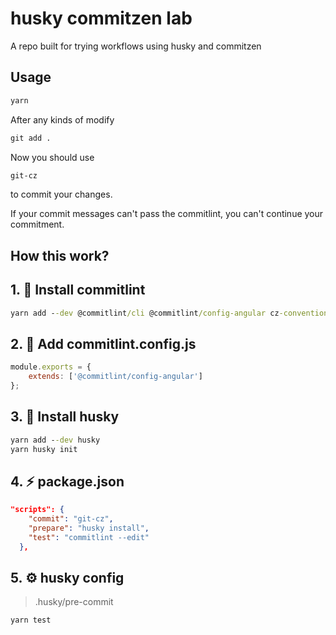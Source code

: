 # husky commitzen lab

A repo built for trying workflows using husky and commitzen

## Usage
```cmd
yarn
```

After any kinds of modify
```cmd
git add .
```
Now you should use
```cmd
git-cz
``` 
to commit your changes.

If your commit messages can't pass the commitlint, you can't continue your commitment.


## How this work?

## 1. 🦾 Install commitlint

```cmd
yarn add --dev @commitlint/cli @commitlint/config-angular cz-conventional-changelog
```

## 2. 📃 Add commitlint.config.js
```js
module.exports = {
    extends: ['@commitlint/config-angular']
};
```

## 3. 🐶 Install husky

```cmd
yarn add --dev husky
yarn husky init
```

## 4. ⚡️ package.json

```json
"scripts": {
    "commit": "git-cz",
    "prepare": "husky install",
    "test": "commitlint --edit"
  },
```

## 5. ⚙️ husky config
> .husky/pre-commit
```bash
yarn test
```
